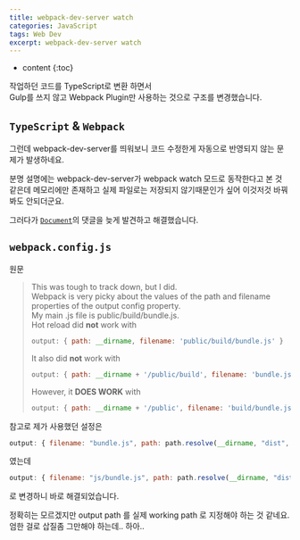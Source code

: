 ```yaml
---
title: webpack-dev-server watch
categories: JavaScript
tags: Web Dev
excerpt: webpack-dev-server watch
---
```


<!-- prettier-ignore -->
* content
{:toc}

작업하던 코드를 TypeScript로 변환 하면서  
Gulp를 쓰지 않고 Webpack Plugin만 사용하는 것으로 구조를 변경했습니다.

## `TypeScript` & `Webpack`

그런데 webpack-dev-server를 띄워보니
코드 수정한게 자동으로 반영되지 않는 문제가 발생하네요.

분명 설명에는 webpack-dev-server가 webpack watch 모드로 동작한다고 본 것 같은데
메모리에만 존재하고 실제 파일로는 저장되지 않기때문인가 싶어 이것저것 바꿔봐도 안되더군요.

그러다가 [`Document`](https://webpack.github.io/docs/webpack-dev-server.html)의 댓글을 늦게 발견하고 해결했습니다.

## `webpack.config.js`

원문

> This was tough to track down, but I did.  
> Webpack is very picky about the values of the path and filename properties of the output config property.  
> My main .js file is public/build/bundle.js.  
> Hot reload did **not** work with
>
> ```js
> output: { path: __dirname, filename: 'public/build/bundle.js' }
> ```
>
> It also did **not** work with
>
> ```js
> output: { path: __dirname + '/public/build', filename: 'bundle.js' }
> ```
>
> However, it **DOES WORK** with
>
> ```js
> output: { path: __dirname + '/public', filename: 'build/bundle.js' }
> ```

참고로 제가 사용했던 설정은

```js
output: { filename: "bundle.js", path: path.resolve(__dirname, "dist", "js") }
```

였는데

```js
output: { filename: "js/bundle.js", path: path.resolve(__dirname, "dist") }
```

로 변경하니 바로 해결되었습니다.

정확히는 모르겠지만 output path 를 실제 working path 로 지정해야 하는 것 같네요.  
엄한 걸로 삽질좀 그만해야 하는데.. 하아..
